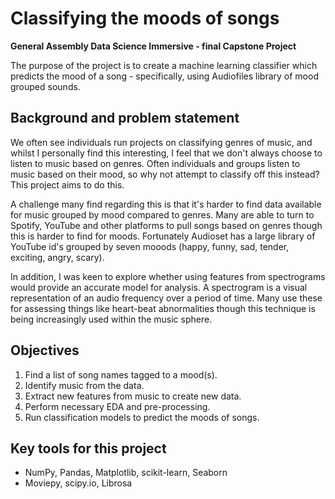# Classifying the moods of songs
**General Assembly Data Science Immersive - final Capstone Project** 

The purpose of the project is to create a machine learning classifier which predicts the mood of a song - specifically, using Audiofiles library of mood grouped sounds.

## Background and problem statement
We often see individuals run projects on classifying genres of music, and whilst I personally find this interesting, I feel that we don't always choose to listen to music based on genres.
Often individuals and groups listen to music based on their mood, so why not attempt to classify off this instead?
This project aims to do this.

A challenge many find regarding this is that it's harder to find data available for music grouped by mood compared to genres. Many are able to turn to Spotify, YouTube and other platforms to pull songs based on genres though this is harder to find for moods.
Fortunately Audioset has a large library of YouTube id's grouped by seven mooods (happy, funny, sad, tender, exciting, angry, scary).

In addition, I was keen to explore whether using features from spectrograms would provide an accurate model for analysis.
A spectrogram is a visual representation of an audio frequency over a period of time. Many use these for assessing things like heart-beat abnormalities though this technique is being increasingly used within the music sphere.

## Objectives
1. Find a list of song names tagged to a mood(s).
2. Identify music from the data.
3. Extract new features from music to create new data.
4. Perform necessary EDA and pre-processing.
5. Run classification models to predict the moods of songs.

## Key tools for this project
- NumPy, Pandas, Matplotlib, scikit-learn, Seaborn 
- Moviepy, scipy.io, Librosa
